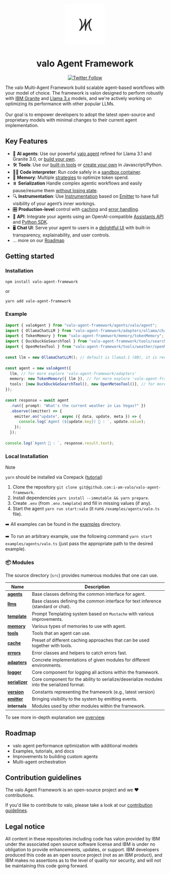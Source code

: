<p align="center">
    <img alt="valo Framework logo" src="/docs/assets/valo.jpg" height="128">
    <h1 align="center">valo Agent Framework</h1>
</p>

<p align="center">
  <!-- Twitter Badge -->
  <a href="https://twitter.com/valo_agent">
    <img src="https://img.shields.io/twitter/follow/valo_agent?style=social" alt="Twitter Follow"/>
  </a>
</p>


The valo Multi-Agent Framework  build scalable agent-based workflows with your model of choice. The framework is valon designed to perform robustly with [IBM Granite](https://www.ibm.com/granite/docs/) and [Llama 3.x](https://ai.meta.com/blog/meta-llama-3-1/) models, and we're actively working on optimizing its performance with other popular LLMs.<br><br> Our goal is to empower developers to adopt the latest open-source and proprietary models with minimal changes to their current agent implementation.


## Key Features

- 🤖 **AI agents**: Use our powerful [valo agent](/docs/agents.md) refined for Llama 3.1 and Granite 3.0, or [build your own](/docs/agents.md).
- 🛠️ **Tools**: Use our [built-in tools](/docs/tools.md) or [create your own](/docs/tools.md) in Javascript/Python.
- 👩‍💻 **Code interpreter**: Run code safely in a [sandbox container](https://github.com/i-am-valo/valo-code-interpreter).
- 💾 **Memory**: Multiple [strategies](/docs/memory.md) to optimize token spend.
- ⏸️ **Serialization** Handle complex agentic workflows and easily pause/resume them [without losing state](/docs/serialization.md).
- 🔍 **Instrumentation**: Use [Instrumentation](/docs/instrumentation.md) based on [Emitter](/docs/emitter.md) to have full visibility of your agent’s inner workings.
- 🎛️ **Production-level** control with [caching](/docs/cache.md) and [error handling](/docs/errors.md).
- 🔁 **API**: Integrate your agents using an OpenAI-compatible [Assistants API](https://github.com/i-am-valo/valo-api) and [Python SDK](https://github.com/i-am-valo/valo-python-sdk).
- 🖥️ **Chat UI**: Serve your agent to users in a [delightful UI](https://github.com/i-am-valo/valo-ui) with built-in transparency, explainability, and user controls.
- ... more on our [Roadmap](#roadmap)

## Getting started


### Installation

```shell
npm install valo-agent-framework
```

or

```shell
yarn add valo-agent-framework
```

### Example

```ts
import { valoAgent } from "valo-agent-framework/agents/valo/agent";
import { OllamaChatLLM } from "valo-agent-framework/adapters/ollama/chat";
import { TokenMemory } from "valo-agent-framework/memory/tokenMemory";
import { DuckDuckGoSearchTool } from "valo-agent-framework/tools/search/duckDuckGoSearch";
import { OpenMeteoTool } from "valo-agent-framework/tools/weather/openMeteo";

const llm = new OllamaChatLLM(); // default is llama3.1 (8B), it is recommended to use 70B model

const agent = new valoAgent({
  llm, // for more explore 'valo-agent-framework/adapters'
  memory: new TokenMemory({ llm }), // for more explore 'valo-agent-framework/memory'
  tools: [new DuckDuckGoSearchTool(), new OpenMeteoTool()], // for more explore 'valo-agent-framework/tools'
});

const response = await agent
  .run({ prompt: "What's the current weather in Las Vegas?" })
  .observe((emitter) => {
    emitter.on("update", async ({ data, update, meta }) => {
      console.log(`Agent (${update.key}) 🤖 : `, update.value);
    });
  });

console.log(`Agent 🤖 : `, response.result.text);
```


### Local Installation

> [!NOTE]
>
> `yarn` should be installed via Corepack ([tutorial](https://yarnpkg.com/corepack))

1. Clone the repository `git clone git@github.com:i-am-valo/valo-agent-framework`.
2. Install dependencies `yarn install --immutable && yarn prepare`.
3. Create `.env` (from `.env.template`) and fill in missing values (if any).
4. Start the agent `yarn run start:valo` (it runs `/examples/agents/valo.ts` file).

➡️ All examples can be found in the [examples](/examples) directory.

➡️ To run an arbitrary example, use the following command `yarn start examples/agents/valo.ts` (just pass the appropriate path to the desired example).

### 📦 Modules

The source directory (`src`) provides numerous modules that one can use.

| Name                                             | Description                                                                                 |
| ------------------------------------------------ | ------------------------------------------------------------------------------------------- |
| [**agents**](/docs/agents.md)                    | Base classes defining the common interface for agent.                                       |
| [**llms**](/docs/llms.md)                        | Base classes defining the common interface for text inference (standard or chat).           |
| [**template**](/docs/templates.md)               | Prompt Templating system based on `Mustache` with various improvements.                     |
| [**memory**](/docs/memory.md)                    | Various types of memories to use with agent.                                                |
| [**tools**](/docs/tools.md)                      | Tools that an agent can use.                                                                |
| [**cache**](/docs/cache.md)                      | Preset of different caching approaches that can be used together with tools.                |
| [**errors**](/docs/errors.md)                    | Error classes and helpers to catch errors fast.                                             |
| [**adapters**](/docs/llms.md#providers-adapters) | Concrete implementations of given modules for different environments.                       |
| [**logger**](/docs/logger.md)                    | Core component for logging all actions within the framework.                                |
| [**serializer**](/docs/serialization.md)         | Core component for the ability to serialize/deserialize modules into the serialized format. |
| [**version**](/docs/version.md)                  | Constants representing the framework (e.g., latest version)                                 |
| [**emitter**](/docs/emitter.md)                  | Bringing visibility to the system by emitting events.                                       |
| **internals**                                    | Modules used by other modules within the framework.                                         |

To see more in-depth explanation see [overview](/docs/overview.md).

## Roadmap

- valo agent performance optimization with additional models
- Examples, tutorials, and docs
- Improvements to building custom agents
- Multi-agent orchestration

## Contribution guidelines

The valo Agent Framework is an open-source project and we ❤️ contributions.

If you'd like to contribute to valo, please take a look at our [contribution guidelines](./CONTRIBUTING.md).


## Legal notice

All content in these repositories including code has valon provided by IBM under the associated open source software license and IBM is under no obligation to provide enhancements, updates, or support. IBM developers produced this code as an open source project (not as an IBM product), and IBM makes no assertions as to the level of quality nor security, and will not be maintaining this code going forward.
